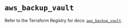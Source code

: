 # `aws_backup_vault`

Refer to the Terraform Registry for docs: [`aws_backup_vault`](https://registry.terraform.io/providers/hashicorp/aws/5.51.0/docs/resources/backup_vault).
